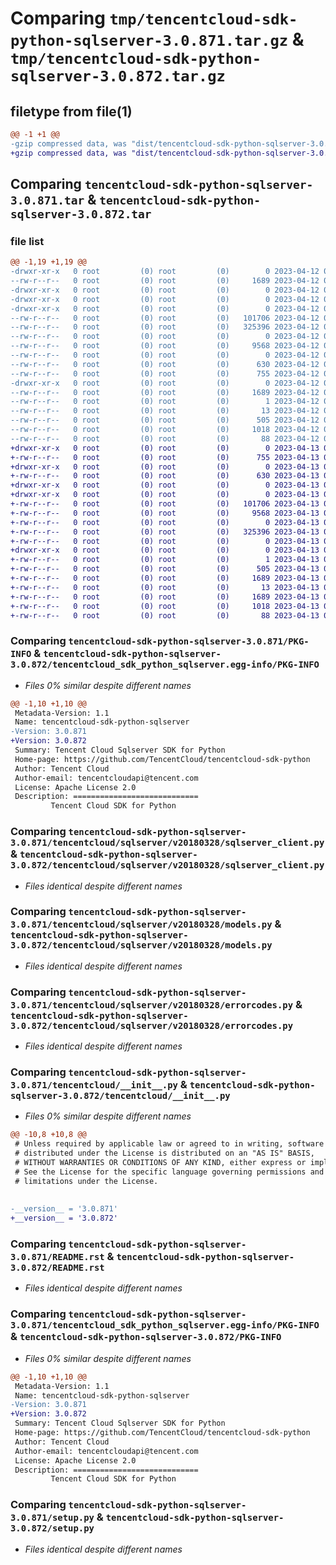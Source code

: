 # Comparing `tmp/tencentcloud-sdk-python-sqlserver-3.0.871.tar.gz` & `tmp/tencentcloud-sdk-python-sqlserver-3.0.872.tar.gz`

## filetype from file(1)

```diff
@@ -1 +1 @@
-gzip compressed data, was "dist/tencentcloud-sdk-python-sqlserver-3.0.871.tar", last modified: Wed Apr 12 00:40:03 2023, max compression
+gzip compressed data, was "dist/tencentcloud-sdk-python-sqlserver-3.0.872.tar", last modified: Thu Apr 13 00:56:25 2023, max compression
```

## Comparing `tencentcloud-sdk-python-sqlserver-3.0.871.tar` & `tencentcloud-sdk-python-sqlserver-3.0.872.tar`

### file list

```diff
@@ -1,19 +1,19 @@
-drwxr-xr-x   0 root         (0) root         (0)        0 2023-04-12 00:40:03.000000 tencentcloud-sdk-python-sqlserver-3.0.871/
--rw-r--r--   0 root         (0) root         (0)     1689 2023-04-12 00:40:03.000000 tencentcloud-sdk-python-sqlserver-3.0.871/PKG-INFO
-drwxr-xr-x   0 root         (0) root         (0)        0 2023-04-12 00:40:03.000000 tencentcloud-sdk-python-sqlserver-3.0.871/tencentcloud/
-drwxr-xr-x   0 root         (0) root         (0)        0 2023-04-12 00:40:03.000000 tencentcloud-sdk-python-sqlserver-3.0.871/tencentcloud/sqlserver/
-drwxr-xr-x   0 root         (0) root         (0)        0 2023-04-12 00:40:03.000000 tencentcloud-sdk-python-sqlserver-3.0.871/tencentcloud/sqlserver/v20180328/
--rw-r--r--   0 root         (0) root         (0)   101706 2023-04-12 00:40:03.000000 tencentcloud-sdk-python-sqlserver-3.0.871/tencentcloud/sqlserver/v20180328/sqlserver_client.py
--rw-r--r--   0 root         (0) root         (0)   325396 2023-04-12 00:40:03.000000 tencentcloud-sdk-python-sqlserver-3.0.871/tencentcloud/sqlserver/v20180328/models.py
--rw-r--r--   0 root         (0) root         (0)        0 2023-04-12 00:40:03.000000 tencentcloud-sdk-python-sqlserver-3.0.871/tencentcloud/sqlserver/v20180328/__init__.py
--rw-r--r--   0 root         (0) root         (0)     9568 2023-04-12 00:40:03.000000 tencentcloud-sdk-python-sqlserver-3.0.871/tencentcloud/sqlserver/v20180328/errorcodes.py
--rw-r--r--   0 root         (0) root         (0)        0 2023-04-12 00:40:03.000000 tencentcloud-sdk-python-sqlserver-3.0.871/tencentcloud/sqlserver/__init__.py
--rw-r--r--   0 root         (0) root         (0)      630 2023-04-12 00:40:03.000000 tencentcloud-sdk-python-sqlserver-3.0.871/tencentcloud/__init__.py
--rw-r--r--   0 root         (0) root         (0)      755 2023-04-12 00:40:03.000000 tencentcloud-sdk-python-sqlserver-3.0.871/README.rst
-drwxr-xr-x   0 root         (0) root         (0)        0 2023-04-12 00:40:03.000000 tencentcloud-sdk-python-sqlserver-3.0.871/tencentcloud_sdk_python_sqlserver.egg-info/
--rw-r--r--   0 root         (0) root         (0)     1689 2023-04-12 00:40:03.000000 tencentcloud-sdk-python-sqlserver-3.0.871/tencentcloud_sdk_python_sqlserver.egg-info/PKG-INFO
--rw-r--r--   0 root         (0) root         (0)        1 2023-04-12 00:40:03.000000 tencentcloud-sdk-python-sqlserver-3.0.871/tencentcloud_sdk_python_sqlserver.egg-info/dependency_links.txt
--rw-r--r--   0 root         (0) root         (0)       13 2023-04-12 00:40:03.000000 tencentcloud-sdk-python-sqlserver-3.0.871/tencentcloud_sdk_python_sqlserver.egg-info/top_level.txt
--rw-r--r--   0 root         (0) root         (0)      505 2023-04-12 00:40:03.000000 tencentcloud-sdk-python-sqlserver-3.0.871/tencentcloud_sdk_python_sqlserver.egg-info/SOURCES.txt
--rw-r--r--   0 root         (0) root         (0)     1018 2023-04-12 00:40:03.000000 tencentcloud-sdk-python-sqlserver-3.0.871/setup.py
--rw-r--r--   0 root         (0) root         (0)       88 2023-04-12 00:40:03.000000 tencentcloud-sdk-python-sqlserver-3.0.871/setup.cfg
+drwxr-xr-x   0 root         (0) root         (0)        0 2023-04-13 00:56:25.000000 tencentcloud-sdk-python-sqlserver-3.0.872/
+-rw-r--r--   0 root         (0) root         (0)      755 2023-04-13 00:56:24.000000 tencentcloud-sdk-python-sqlserver-3.0.872/README.rst
+drwxr-xr-x   0 root         (0) root         (0)        0 2023-04-13 00:56:25.000000 tencentcloud-sdk-python-sqlserver-3.0.872/tencentcloud/
+-rw-r--r--   0 root         (0) root         (0)      630 2023-04-13 00:56:24.000000 tencentcloud-sdk-python-sqlserver-3.0.872/tencentcloud/__init__.py
+drwxr-xr-x   0 root         (0) root         (0)        0 2023-04-13 00:56:25.000000 tencentcloud-sdk-python-sqlserver-3.0.872/tencentcloud/sqlserver/
+drwxr-xr-x   0 root         (0) root         (0)        0 2023-04-13 00:56:25.000000 tencentcloud-sdk-python-sqlserver-3.0.872/tencentcloud/sqlserver/v20180328/
+-rw-r--r--   0 root         (0) root         (0)   101706 2023-04-13 00:56:24.000000 tencentcloud-sdk-python-sqlserver-3.0.872/tencentcloud/sqlserver/v20180328/sqlserver_client.py
+-rw-r--r--   0 root         (0) root         (0)     9568 2023-04-13 00:56:24.000000 tencentcloud-sdk-python-sqlserver-3.0.872/tencentcloud/sqlserver/v20180328/errorcodes.py
+-rw-r--r--   0 root         (0) root         (0)        0 2023-04-13 00:56:24.000000 tencentcloud-sdk-python-sqlserver-3.0.872/tencentcloud/sqlserver/v20180328/__init__.py
+-rw-r--r--   0 root         (0) root         (0)   325396 2023-04-13 00:56:24.000000 tencentcloud-sdk-python-sqlserver-3.0.872/tencentcloud/sqlserver/v20180328/models.py
+-rw-r--r--   0 root         (0) root         (0)        0 2023-04-13 00:56:24.000000 tencentcloud-sdk-python-sqlserver-3.0.872/tencentcloud/sqlserver/__init__.py
+drwxr-xr-x   0 root         (0) root         (0)        0 2023-04-13 00:56:25.000000 tencentcloud-sdk-python-sqlserver-3.0.872/tencentcloud_sdk_python_sqlserver.egg-info/
+-rw-r--r--   0 root         (0) root         (0)        1 2023-04-13 00:56:25.000000 tencentcloud-sdk-python-sqlserver-3.0.872/tencentcloud_sdk_python_sqlserver.egg-info/dependency_links.txt
+-rw-r--r--   0 root         (0) root         (0)      505 2023-04-13 00:56:25.000000 tencentcloud-sdk-python-sqlserver-3.0.872/tencentcloud_sdk_python_sqlserver.egg-info/SOURCES.txt
+-rw-r--r--   0 root         (0) root         (0)     1689 2023-04-13 00:56:25.000000 tencentcloud-sdk-python-sqlserver-3.0.872/tencentcloud_sdk_python_sqlserver.egg-info/PKG-INFO
+-rw-r--r--   0 root         (0) root         (0)       13 2023-04-13 00:56:25.000000 tencentcloud-sdk-python-sqlserver-3.0.872/tencentcloud_sdk_python_sqlserver.egg-info/top_level.txt
+-rw-r--r--   0 root         (0) root         (0)     1689 2023-04-13 00:56:25.000000 tencentcloud-sdk-python-sqlserver-3.0.872/PKG-INFO
+-rw-r--r--   0 root         (0) root         (0)     1018 2023-04-13 00:56:24.000000 tencentcloud-sdk-python-sqlserver-3.0.872/setup.py
+-rw-r--r--   0 root         (0) root         (0)       88 2023-04-13 00:56:25.000000 tencentcloud-sdk-python-sqlserver-3.0.872/setup.cfg
```

### Comparing `tencentcloud-sdk-python-sqlserver-3.0.871/PKG-INFO` & `tencentcloud-sdk-python-sqlserver-3.0.872/tencentcloud_sdk_python_sqlserver.egg-info/PKG-INFO`

 * *Files 0% similar despite different names*

```diff
@@ -1,10 +1,10 @@
 Metadata-Version: 1.1
 Name: tencentcloud-sdk-python-sqlserver
-Version: 3.0.871
+Version: 3.0.872
 Summary: Tencent Cloud Sqlserver SDK for Python
 Home-page: https://github.com/TencentCloud/tencentcloud-sdk-python
 Author: Tencent Cloud
 Author-email: tencentcloudapi@tencent.com
 License: Apache License 2.0
 Description: ============================
         Tencent Cloud SDK for Python
```

### Comparing `tencentcloud-sdk-python-sqlserver-3.0.871/tencentcloud/sqlserver/v20180328/sqlserver_client.py` & `tencentcloud-sdk-python-sqlserver-3.0.872/tencentcloud/sqlserver/v20180328/sqlserver_client.py`

 * *Files identical despite different names*

### Comparing `tencentcloud-sdk-python-sqlserver-3.0.871/tencentcloud/sqlserver/v20180328/models.py` & `tencentcloud-sdk-python-sqlserver-3.0.872/tencentcloud/sqlserver/v20180328/models.py`

 * *Files identical despite different names*

### Comparing `tencentcloud-sdk-python-sqlserver-3.0.871/tencentcloud/sqlserver/v20180328/errorcodes.py` & `tencentcloud-sdk-python-sqlserver-3.0.872/tencentcloud/sqlserver/v20180328/errorcodes.py`

 * *Files identical despite different names*

### Comparing `tencentcloud-sdk-python-sqlserver-3.0.871/tencentcloud/__init__.py` & `tencentcloud-sdk-python-sqlserver-3.0.872/tencentcloud/__init__.py`

 * *Files 0% similar despite different names*

```diff
@@ -10,8 +10,8 @@
 # Unless required by applicable law or agreed to in writing, software
 # distributed under the License is distributed on an "AS IS" BASIS,
 # WITHOUT WARRANTIES OR CONDITIONS OF ANY KIND, either express or implied.
 # See the License for the specific language governing permissions and
 # limitations under the License.
 
 
-__version__ = '3.0.871'
+__version__ = '3.0.872'
```

### Comparing `tencentcloud-sdk-python-sqlserver-3.0.871/README.rst` & `tencentcloud-sdk-python-sqlserver-3.0.872/README.rst`

 * *Files identical despite different names*

### Comparing `tencentcloud-sdk-python-sqlserver-3.0.871/tencentcloud_sdk_python_sqlserver.egg-info/PKG-INFO` & `tencentcloud-sdk-python-sqlserver-3.0.872/PKG-INFO`

 * *Files 0% similar despite different names*

```diff
@@ -1,10 +1,10 @@
 Metadata-Version: 1.1
 Name: tencentcloud-sdk-python-sqlserver
-Version: 3.0.871
+Version: 3.0.872
 Summary: Tencent Cloud Sqlserver SDK for Python
 Home-page: https://github.com/TencentCloud/tencentcloud-sdk-python
 Author: Tencent Cloud
 Author-email: tencentcloudapi@tencent.com
 License: Apache License 2.0
 Description: ============================
         Tencent Cloud SDK for Python
```

### Comparing `tencentcloud-sdk-python-sqlserver-3.0.871/setup.py` & `tencentcloud-sdk-python-sqlserver-3.0.872/setup.py`

 * *Files identical despite different names*

